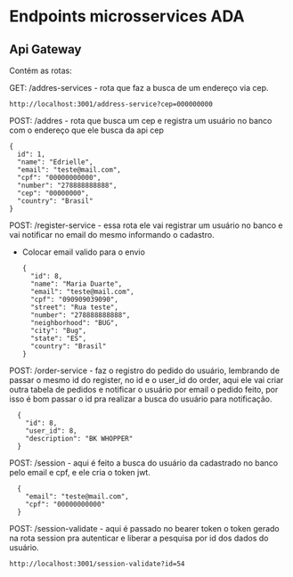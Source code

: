 # Endpoints microsservices ADA

## Api Gateway

Contém as rotas:

GET: /addres-services - rota que faz a busca de um endereço via cep.

    http://localhost:3001/address-service?cep=000000000

POST: /addres - rota que busca um cep e registra um usuário no banco com o endereço que ele busca da api cep

    {
      id": 1,
      "name": "Edrielle",
      "email": "teste@mail.com",
      "cpf": "00000000000",
      "number": "278888888888",
      "cep": "00000000",
      "country": "Brasil"
    }

POST: /register-service - essa rota ele vai registrar um usuário no banco e vai notificar no email do mesmo informando o cadastro.

- Colocar email valido para o envio

      {
        "id": 8,
        "name": "Maria Duarte",
        "email": "teste@mail.com",
        "cpf": "090909039090",
        "street": "Rua teste",
        "number": "278888888888",
        "neighborhood": "BUG",
        "city": "Bug",
        "state": "ES",
        "country": "Brasil"
      }

POST: /order-service - faz o registro do pedido do usuário, lembrando de passar o mesmo id do register, no id e o user_id do order, aqui ele vai criar outra tabela de pedidos e notificar o usuário por email o pedido feito, por isso é bom passar o id pra realizar a busca do usuário para notificação.

      {
        "id": 8,
        "user_id": 8,
        "description": "BK WHOPPER"
      }

POST: /session - aqui é feito a busca do usuário da cadastrado no banco pelo email e cpf, e ele cria o token jwt.

      {
        "email": "teste@mail.com",
        "cpf": "00000000000"
      }

POST: /session-validate - aqui é passado no bearer token o token gerado na rota session pra autenticar e liberar a pesquisa por id dos dados do usuário.

    http://localhost:3001/session-validate?id=54
